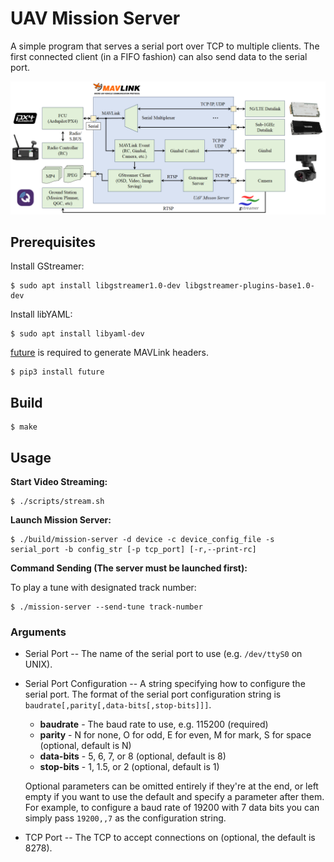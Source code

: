 # UAV Mission Server

A simple program that serves a serial port over TCP to multiple clients. The first connected
client (in a FIFO fashion) can also send data to the serial port.

![architecture diagram](docs/arch.png?raw=true)

## Prerequisites

Install GStreamer:
```shell
$ sudo apt install libgstreamer1.0-dev libgstreamer-plugins-base1.0-dev
```

Install libYAML:
```
$ sudo apt install libyaml-dev
```

[future](https://pypi.org/project/future/) is required to generate MAVLink headers.
```shell
$ pip3 install future
```

## Build

```shell
$ make
```

## Usage

**Start Video Streaming:**

```
$ ./scripts/stream.sh
```

**Launch Mission Server:**

```shell
$ ./build/mission-server -d device -c device_config_file -s serial_port -b config_str [-p tcp_port] [-r,--print-rc]
```

**Command Sending (The server must be launched first):**

To play a tune with designated track number:

```
$ ./mission-server --send-tune track-number
```

### Arguments

* Serial Port -- The name of the serial port to use (e.g. `/dev/ttyS0` on UNIX).

* Serial Port Configuration -- A string specifying how to configure the serial port. The format of
    the serial port configuration string is `baudrate[,parity[,data-bits[,stop-bits]]]`.

    * **baudrate** - The baud rate to use, e.g. 115200 (required)
    * **parity** - N for none, O for odd, E for even, M for mark, S for space (optional, default is N)
    * **data-bits** - 5, 6, 7, or 8 (optional, default is 8)
    * **stop-bits** - 1, 1.5, or 2 (optional, default is 1)

    Optional parameters can be omitted entirely if they're at the end, or left empty if you want to use
    the default and specify a parameter after them. For example, to configure a baud rate of 19200 with 7
    data bits you can simply pass `19200,,7` as the configuration string.

* TCP Port -- The TCP to accept connections on (optional, the default is 8278).
